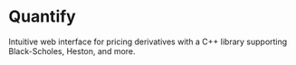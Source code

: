 # Quantify
 Intuitive web interface for pricing derivatives with a C++ library supporting Black-Scholes, Heston, and more.
